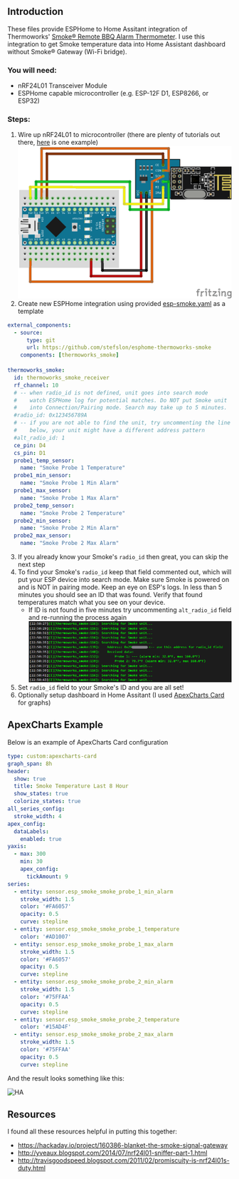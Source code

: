 ## Introduction

These files provide ESPHome to Home Assitant integration of Thermoworks' [Smoke® Remote BBQ Alarm Thermometer](https://www.thermoworks.com/smoke/). I use this integration to get Smoke temperature data into Home Assistant dashboard without Smoke® Gateway (Wi-Fi bridge).

### You will need:
- nRF24L01 Transceiver Module
- ESPHome capable microcontroller (e.g. ESP-12F D1, ESP8266, or ESP32)

### Steps:
1. Wire up nRF24L01 to microcontroller (there are plenty of tutorials out there, [here](https://projecthub.arduino.cc/tmekinyan/how-to-use-the-nrf24l01-module-with-arduino-813957) is one example)
![Wiring](https://github.com/stefslon/esphome-thermoworks-smoke/blob/main/imgs/Wiring.png)
2. Create new ESPHome integration using provided [esp-smoke.yaml](esp-smoke.yaml) as a template 
```yaml
external_components:
  - source:
      type: git
      url: https://github.com/stefslon/esphome-thermoworks-smoke
    components: [thermoworks_smoke]

thermoworks_smoke:
  id: thermoworks_smoke_receiver
  rf_channel: 10
  # -- when radio_id is not defined, unit goes into search mode
  #    watch ESPHome log for potential matches. Do NOT put Smoke unit
  #    into Connection/Pairing mode. Search may take up to 5 minutes.
  #radio_id: 0x123456789A 
  # -- if you are not able to find the unit, try uncommenting the line
  #    below, your unit might have a different address pattern
  #alt_radio_id: 1
  ce_pin: D4
  cs_pin: D1
  probe1_temp_sensor:
    name: "Smoke Probe 1 Temperature"
  probe1_min_sensor:
    name: "Smoke Probe 1 Min Alarm"
  probe1_max_sensor:
    name: "Smoke Probe 1 Max Alarm"
  probe2_temp_sensor:
    name: "Smoke Probe 2 Temperature"
  probe2_min_sensor:
    name: "Smoke Probe 2 Min Alarm"
  probe2_max_sensor:
    name: "Smoke Probe 2 Max Alarm"
```
3. If you already know your Smoke's `radio_id` then great, you can skip the next step 
4. To find your Smoke's `radio_id` keep that field commented out, which will put your ESP device into search mode. Make sure Smoke is powered on and is NOT in pairing mode. Keep an eye on ESP's logs. In less than 5 minutes you should see an ID that was found. Verify that found temperatures match what you see on your device.
    - If ID is not found in five minutes try uncommenting `alt_radio_id` field and re-running the process again
![ID Found](https://github.com/stefslon/esphome-thermoworks-smoke/blob/main/imgs/Found.png)
5. Set `radio_id` field to your Smoke's ID and you are all set!
6. Optionally setup dashboard in Home Assitant (I used [ApexCharts Card](https://github.com/RomRider/apexcharts-card) for graphs)

## ApexCharts Example
Below is an example of ApexCharts Card configuration

```yaml
type: custom:apexcharts-card
graph_span: 8h
header:
  show: true
  title: Smoke Temperature Last 8 Hour
  show_states: true
  colorize_states: true
all_series_config:
  stroke_width: 4
apex_config:
  dataLabels:
    enabled: true
yaxis:
  - max: 300
    min: 30
    apex_config:
      tickAmount: 9
series:
  - entity: sensor.esp_smoke_smoke_probe_1_min_alarm
    stroke_width: 1.5
    color: '#FA6057'
    opacity: 0.5
    curve: stepline
  - entity: sensor.esp_smoke_smoke_probe_1_temperature
    color: '#AD1007'
  - entity: sensor.esp_smoke_smoke_probe_1_max_alarm
    stroke_width: 1.5
    color: '#FA6057'
    opacity: 0.5
    curve: stepline
  - entity: sensor.esp_smoke_smoke_probe_2_min_alarm
    stroke_width: 1.5
    color: '#75FFAA'
    opacity: 0.5
    curve: stepline
  - entity: sensor.esp_smoke_smoke_probe_2_temperature
    color: '#15AD4F'
  - entity: sensor.esp_smoke_smoke_probe_2_max_alarm
    stroke_width: 1.5
    color: '#75FFAA'
    opacity: 0.5
    curve: stepline
```

And the result looks something like this:

![HA](https://github.com/stefslon/esphome-thermoworks-smoke/blob/main/imgs/HA.png)



## Resources

I found all these resources helpful in putting this together:

- https://hackaday.io/project/160386-blanket-the-smoke-signal-gateway
- http://yveaux.blogspot.com/2014/07/nrf24l01-sniffer-part-1.html
- http://travisgoodspeed.blogspot.com/2011/02/promiscuity-is-nrf24l01s-duty.html

